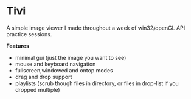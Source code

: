 # Tivi

A simple image viewer I made throughout a week of win32/openGL API practice sessions.

**Features**

- minimal gui (just the image you want to see)
- mouse and keyboard navigation
- fullscreen,windowed and ontop modes
- drag and drop support
- playlists (scrub though files in directory, or files in drop-list if you dropped multiple)
